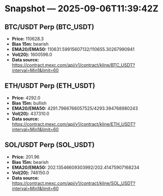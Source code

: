 # Snapshot — 2025-09-06T11:39:42Z

## BTC/USDT Perp (BTC_USDT)
- **Price:** 110628.3
- **Bias 15m:** bearish
- **EMA20/EMA50:** 110631.59915607132/110655.30267990941
- **Vol(20):** 1600596.0
- **Data source:** https://contract.mexc.com/api/v1/contract/kline/BTC_USDT?interval=Min1&limit=60

## ETH/USDT Perp (ETH_USDT)
- **Price:** 4292.0
- **Bias 15m:** bullish
- **EMA20/EMA50:** 4291.7966766057525/4293.394768980243
- **Vol(20):** 437310.0
- **Data source:** https://contract.mexc.com/api/v1/contract/kline/ETH_USDT?interval=Min1&limit=60

## SOL/USDT Perp (SOL_USDT)
- **Price:** 201.96
- **Bias 15m:** bearish
- **EMA20/EMA50:** 202.13546609303992/202.41475907168234
- **Vol(20):** 746150.0
- **Data source:** https://contract.mexc.com/api/v1/contract/kline/SOL_USDT?interval=Min1&limit=60
